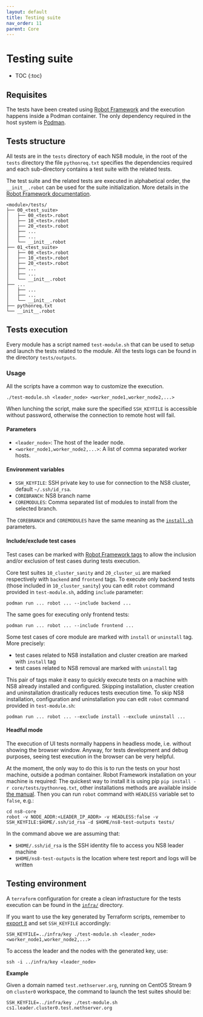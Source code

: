 ```yaml
---
layout: default
title: Testing suite
nav_order: 11
parent: Core
---
```


# Testing suite

* TOC
{:toc}

## Requisites

The tests have been created using [Robot Framework](https://robotframework.org/) and the execution happens inside a Podman container. The only dependency required
in the host system is [Podman](https://podman.io/getting-started/installation).

## Tests structure

All tests are in the `tests` directory of each NS8 module, in the root of the `tests` directory the file `pythonreq.txt`
specifies the dependencies required and each sub-directory contains a test suite with the related tests.

The test suite and the related tests are executed in alphabetical order, the `__init__.robot` can be used for the suite
initialization. More details in the [Robot Framework documentation](https://robotframework.org/robotframework/latest/RobotFrameworkUserGuide.html#files-and-directories).

```
<module>/tests/
├── 00_<test_suite>
│   ├── 00_<test>.robot
│   ├── 10_<test>.robot
│   ├── 20_<test>.robot
│   ├── ...
│   ├── ...
│   └── __init__.robot
├── 01_<test_suite>
│   ├── 00_<test>.robot
│   ├── 10_<test>.robot
│   ├── 20_<test>.robot
│   ├── ...
│   ├── ...
│   └── __init__.robot
├── ...
│   ├── ...
│   ├── ...
│   └── __init__.robot
├── pythonreq.txt
└── __init__.robot
```

## Tests execution

Every module has a script named `test-module.sh` that can be used to setup and launch the tests related to the module. All the tests logs can be found in the directory `tests/outputs`.

### Usage

All the scripts have a common way to customize the execution.

    ./test-module.sh <leader_node> <worker_node1,worker_node2,...>

When lunching the script, make sure the specified `SSH_KEYFILE` is accessible without password, otherwise the connection
to remote host will fail.

#### Parameters

* `<leader_node>`: The host of the leader node.
* `<worker_node1,worker_node2,...>`: A list of comma separated worker hosts.

#### Environment variables

* `SSH_KEYFILE`: SSH private key to use for connection to the NS8 cluster, default `~/.ssh/id_rsa`.
* `COREBRANCH`: NS8 branch name
* `COREMODULES`: Comma separated list of modules to install from the selected branch.

The `COREBRANCH` and `COREMODULES` have the same meaning as the [`install.sh`](docs/quickstart.md#install-a-development-branch) parameters.

#### Include/exclude test cases

Test cases can be marked with [Robot Framework tags](https://robotframework.org/robotframework/latest/RobotFrameworkUserGuide.html#tagging-test-cases) to allow the inclusion and/or exclusion of test cases during tests execution.

Core test suites `10_cluster_sanity` and `20_cluster_ui` are marked respectively with `backend` and `frontend` tags. To execute only backend tests (those included in `10_cluster_sanity`) you can edit `robot` command provided in `test-module.sh`, adding `include` parameter:

    podman run ... robot ... --include backend ...

The same goes for executing only frontend tests:

    podman run ... robot ... --include frontend ...

Some test cases of core module are marked with `install` or `uninstall` tag. More precisely:

- test cases related to NS8 installation and cluster creation are marked with `install` tag
- test cases related to NS8 removal are marked with `uninstall` tag

This pair of tags make it easy to quickly execute tests on a machine with NS8 already installed and configured. Skipping installation, cluster creation and uninstallation drastically reduces tests execution time. To skip NS8 installation, configuration and uninstallation you can edit `robot` command provided in `test-module.sh`:

    podman run ... robot ... --exclude install --exclude uninstall ...

#### Headful mode

The execution of UI tests normally happens in headless mode, i.e. without showing the browser window. Anyway, for tests development and debug purposes, seeing test execution in the browser can be very helpful.

At the moment, the only way to do this is to run the tests on your host machine, outside a podman container. Robot Framework installation on your machine is required:
The quickest way to install it is using pip `pip install -r core/tests/pythonreq.txt`, other installations methods are available inside [the manual](https://robotframework.org/robotframework/latest/RobotFrameworkUserGuide.html#toc-entry-209).
Then you can run `robot` command with `HEADLESS` variable set to `false`, e.g.:

    cd ns8-core
    robot -v NODE_ADDR:<LEADER_IP_ADDR> -v HEADLESS:false -v SSH_KEYFILE:$HOME/.ssh/id_rsa -d $HOME/ns8-test-outputs tests/

In the command above we are assuming that:

- `$HOME/.ssh/id_rsa` is the SSH identity file to access you NS8 leader machine
- `$HOME/ns8-test-outputs` is the location where test report and logs will be written

## Testing environment

A `terraform` configuration for create a clean infrastucture for the tests execution can be found in the [`infra/`](infra/) directory.

If you want to use the key generated by Terraform scripts, remember to [export it](infra#default-ssh-keys-pair) and set `SSH_KEYFILE`
accordingly:

    SSH_KEYFILE=../infra/key ./test-module.sh <leader_node> <worker_node1,worker_node2,...>

To access the leader and the nodes with the generated key, use:

    ssh -i ../infra/key <leader_node>

**Example**

Given a domain named `test.nethserver.org`, running on CentOS Stream 9 on `cluster0` workspace, the command to launch the test suites
should be:

    SSH_KEYFILE=../infra/key ./test-module.sh cs1.leader.cluster0.test.nethserver.org

